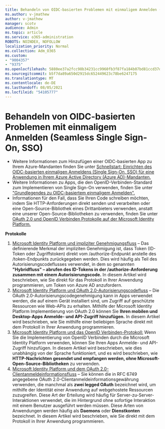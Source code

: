 ```yaml
---
title: Behandeln von OIDC-basierten Problemen mit einmaligem Anmelden (Seamless Single Sign-On, SSO)
ms.author: v-jmathew
author: v-jmathew
manager: scotv
audience: Admin
ms.topic: article
ms.service: o365-administration
ROBOTS: NOINDEX, NOFOLLOW
localization_priority: Normal
ms.collection: Adm_O365
ms.custom:
- "9004357"
- "9375"
ms.openlocfilehash: 5880ee37a2fcc98b34231cc9960fb3f87fa184b07bd81ccd37d0ea5a78170af0
ms.sourcegitcommit: b5f7da89a650d2915dc652449623c78be6247175
ms.translationtype: MT
ms.contentlocale: de-DE
ms.lasthandoff: 08/05/2021
ms.locfileid: "54105777"
---
```

# <a name="troubleshoot-oidc-based-seamless-single-sign-on-sso-issues"></a>Behandeln von OIDC-basierten Problemen mit einmaligem Anmelden (Seamless Single Sign-On, SSO)

- Weitere Informationen zum Hinzufügen einer OIDC-basierten App zu Ihrem Azure-Mandanten finden Sie unter [Schnellstart: Einrichten des OIDC-basierten einmaligen Anmeldens (Single Sign-On, SSO) für eine Anwendung in Ihrem Azure Active Directory (Azure AD)-Mandanten.](https://docs.microsoft.com/azure/active-directory/manage-apps/add-application-portal-setup-oidc-sso)
- Weitere Informationen zu Apps, die den OpenID-Verbinden-Standard zum Implementieren von Single Sign-On verwenden, finden Sie unter ["Grundlegendes zu OIDC-basiertem einmaligem Anmelden".](https://docs.microsoft.com/azure/active-directory/manage-apps/configure-oidc-single-sign-on)
- Informationen für den Fall, dass Sie Ihren Code schreiben möchten, indem Sie HTTP-Anforderungen direkt senden und verarbeiten oder eine Open-Source-Bibliothek eines Drittanbieters verwenden, anstatt eine unserer Open-Source-Bibliotheken zu verwenden, finden Sie unter [OAuth 2.0 und OpenID Verbinden Protokolle auf der Microsoft Identity Platform.](https://docs.microsoft.com/azure/active-directory/develop/active-directory-v2-protocols)

**Protokolle**

1. [Microsoft Identity Platform und impliziter Genehmigungsfluss](https://docs.microsoft.com/azure/active-directory/develop/v2-oauth2-implicit-grant-flow) – Das definierende Merkmal der impliziten Genehmigung ist, dass Token (ID-Token oder Zugriffstoken) direkt vom /authorize-Endpunkt anstelle des /token-Endpunkts zurückgegeben werden. Dies wird häufig als Teil des Autorisierungscodeflusses verwendet, in dem so genannten **"Hybridfluss" – abrufen des ID-Tokens in der /authorize-Anforderung zusammen mit einem Autorisierungscode.** In diesem Artikel wird beschrieben, wie Sie direkt für das Protokoll in Ihrer Anwendung programmieren, um Token von Azure AD anzufordern.
2. [Microsoft Identity Platform und OAuth 2.0-Autorisierungscodefluss](https://docs.microsoft.com/azure/active-directory/develop/v2-oauth2-auth-code-flow) – Die OAuth 2.0-Autorisierungscodegenehmigung kann in Apps verwendet werden, die auf einem Gerät installiert sind, um Zugriff auf geschützte Ressourcen wie Web-APIs zu erhalten. Mithilfe der Microsoft Identity Platform Implementierung von OAuth 2.0 können Sie **Ihren mobilen und Desktop-Apps Anmelde- und API-Zugriff hinzufügen.** In diesem Artikel wird beschrieben, wie Sie mithilfe einer beliebigen Sprache direkt mit dem Protokoll in Ihrer Anwendung programmieren.
3. [Microsoft Identity Platform und das OpenID Verbinden-Protokoll:](https://docs.microsoft.com/azure/active-directory/develop/v2-protocols-oidc) Wenn Sie die Implementierung von OpenID Verbinden durch die Microsoft Identity Platform verwenden, können Sie Ihren Apps Anmelde- und API-Zugriff hinzufügen. In diesem Artikel wird beschrieben, wie dies unabhängig von der Sprache funktioniert, und es wird beschrieben, wie **HTTP-Nachrichten gesendet und empfangen werden, ohne Microsoft-Open-Source-Bibliotheken** zu verwenden.
4. [Microsoft Identity Platform und dem OAuth 2.0-Clientanmeldeinformationsfluss](https://docs.microsoft.com/azure/active-directory/develop/v2-oauth2-client-creds-grant-flow) – Sie können die in RFC 6749 angegebene OAuth 2.0-Clientanmeldeinformationsgewährung verwenden, die manchmal als **zwei legged OAuth** bezeichnet wird, um mithilfe der Identität einer Anwendung auf webgehostete Ressourcen zuzugreifen. Diese Art der Erteilung wird häufig für Server-zu-Server-Interaktionen verwendet, die im Hintergrund ohne sofortige Interaktion mit einem Benutzer ausgeführt werden müssen. Diese Arten von Anwendungen werden häufig als **Daemons** oder **Dienstkonten** bezeichnet. In diesem Artikel wird beschrieben, wie Sie direkt mit dem Protokoll in Ihrer Anwendung programmieren.

